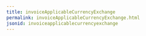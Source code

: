 ```yaml
---
title: invoiceApplicableCurrencyExchange
permalink: invoiceApplicableCurrencyExchange.html
jsonid: invoiceapplicablecurrencyexchange
---
```

